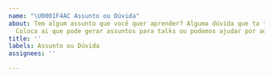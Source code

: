 ```yaml
---
name: "\U0001F4AC Assunto ou Dúvida"
about: Tem algum assunto que você quer aprender? Alguma dúvida que ta te travando?
  Coloca ai que pode gerar assuntos para talks ou podemos ajudar por aqui.
title: ''
labels: Assunto ou Dúvida
assignees: ''

---
```



